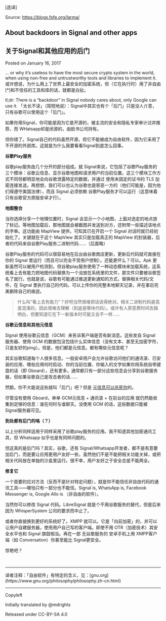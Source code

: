 [选译]

Source: https://blogs.fsfe.org/larma/


## About backdoors in Signal and other apps
## 关于Signal和其他应用的后门

Posted on January 16, 2017	

… or why it’s useless to have the most secure crypto system in the world, when using non-free and untrustworthy tools and libraries to implement it.
或许想说，为什么用上了世界上最安全的加密系统，但（它在执行时）用了非自由[*]和不信任的工具和库的话，就都是白扯。

tl;dr: There is a “backdoor” in Signal nobody cares about, only Google can use it.
「太长不读」（简短地说）：Signal中其实也有个「后门」只是没人介意，只有谷歌可以使用这个「后门」。

如果你用Signal，你可能是因为它是开源的，被主流的安全和隐私专家审计过并推荐，而 WHatsapp却是闭源的，由脸书公司持有。

但你错了。Signal自己的代码虽然开源，但它不能被成为自由软件，因为它采用了不开源的外部库。这就是为什么我要看看Signal到底怎么回事。


**谷歌Play服务**

谷歌play服务由几个分开的部分组成。就 Signal来说，它包括了谷歌Play服务的三个模块：谷歌云信息、显示谷歌地图和请求用户的当前位置。这三个模块工作方式不同但都明显地会向谷歌泄露特定的数据，并通过 使用未固定的证书的 TLS 加密连接发送。再想想，我们可以也认为谷歌也是邪恶一方的（他们可能是，因为他们得遵守美国法律），而且 Signal 必须依赖 谷歌Play服务才可以运行（这意味着只有谷歌官方原版安卓才行）。


__地图整合__

当你选择分享一个地理位置时，Signal 会显示一个小地图，上面对选定的地点放了标记。等地图加载后，那地图就会被截图并发送到对方，还附带一些描述该地点的字串。这功能由 MapView 提供，可知其已在开启一个 Signal 对话时就已经初始化了。关键就在于这个 MapView 其实只是加载真正的 MapView 的封装器，后者的代码来自谷歌Play服务二进制代码……（后面略）

谷歌Play服务的代码可以很容易地在后台由谷歌商店更新，更新后代码就可直接在你的 Signal 里运行（而且可以完全不受用户控制）。还能更坏么？可以。Apk 更新虽然可以被用户检测到，但谷歌play服务使用了一种动态模块来加载系统，这系统看上去有能力把地图代码替换为一个没放在系统里的文件，那文件只要被谷歌签名了就行。也就是说，谷歌有可能通过推送更新通知的方式，替换相关代码/文件，在 Signal 里执行自己的代码，可以上传你的完整本地聊天记录，并在事后完美删除自己的痕迹。

> 什么叫“看上去有能力”？好吧当然很难把话说得绝对。相关二进制代码是高度混淆的，因此很难去理解（到底是哪块代码）。或许有人原意费时间去搞明白，但要知道它在下一新版本时可能又会不一样……


__谷歌云信息和其他元信息__

Signal 使用谷歌云信息（GCM）来告诉客户端是否有新消息。这些发自 Signal 服务器、使用 GCM 的数据包没包括什么实体信息（没有文本、甚至无加密字符，只是友好的ping）。但是，他们都是元信息。都有哪些元信息呢？

其实谷歌知道每个人很多信息。一般安卓用户会允许谷歌访问他们的通讯录、已安装的应用、哪些应用何时启动、你的当前位置、你输入的文字如果你用系统自带键盘的话（即 Gboard），还有更多。通常都只有一部分这些信息会分享到谷歌服务器，但如果谷歌自己是攻击者的话……

然鹅，你不大能说这些就叫「后门」吧？但是 [元信息可以杀死你](http://www.nybooks.com/daily/2014/05/10/we-kill-people-based-metadata/)的。

尽管没有使用 Gboard，单单 GCM元信息 + 通讯录 + 在前台的应用 就仍然能收集到足够的信息：谁在何时与谁聊天。没使用 GCM 的话，这些数据只能被 Signal服务器可见。


**到处都有后门的咯（？）**

以上分析同样适用于同样采用了谷歌play服务的应用。我不知道其他加密通讯工具，但 Whatsapp 似乎也是有同样问题的。

但这真的是后门吗？其实，谷歌，还有 Signal/Whatsapp开发者，都不是有意要加后门，而是要让应用更用户友好一些，虽然他们不是不能把相关功能关掉，或把相关代码放在单独的沙盒里运行。很不幸，用户友好之于安全总是不能两全。


**修复它**

一个首要的应对方法（反而不是针对特定问题），就是你不能信任非自由代码的通讯工具——哪怕只有一部分也不能信。Signal is, WhatsApp is, Facebook Messenger is, Google Allo is （非自由的软件）。

当然你可以修改 Signal 代码。LibreSignal 就是个不用谷歌服务的替代，但是后来因为 WhisperSystem 公司的要求而中止了。

或者你直接换到更好的系统好了。XMPP 就可以。它是「向前加密」的，并可以让用户自建服务器，使用用户自己写的客户端。即使不用 OTR（加密技术）其安全水平也和 Signal 旗鼓相当。再在一部 无谷歌服务的 安卓手机上用 XMPP客户端（如 Conversation）你甚至能比 Signal更安全。

惊艳吧？

<br />
<hr>
译者注释：「自由软件」有特定的含义，见：[gnu.org](https://www.gnu.org/philosophy/philosophy.zh-cn.html)

<br />
<hr>
Copyleft

Initially translated by @mdrights

Released under CC-BY-SA 4.0
